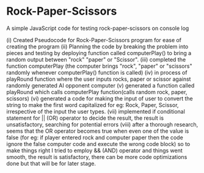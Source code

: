 # Rock-Paper-Scissors
 A simple JavaScript code for testing rock-paper-scissors on console log

(i) Created Pseudocode for Rock-Paper-Scissors program for ease of creating the program
(ii) Planning the code by breaking the problem into pieces and testing by deploying function called computerPlay() to bring a random output between "rock" "paper" or "Scissor".
(iii) completed the function computerPlay (the computer brings "rock", "paper" or "scissors" randomly whenever computerPlay() function is called) 
(iv) in process of playRound function where the user inputs rocks, paper or scissor against randomly generated AI opponent computer 
(v) generated a function called playRound which calls computerPlay function(calls random rock, paper, scissors)
(vi) generated a code for making the input of user to convert the string to make the first word capitalized for eg: Rock, Paper, Scissor, irrespective of the input the user types.
(vii) implemented if conditional statement for || (OR) operator to decide the result, the result is unsatisfactory, searching for potential errors
(viii) after a thorough research, seems that the OR operator becomes true when even one of the value is false (for eg: if player entered rock and computer paper then the code ignore the false computer code and execute the wrong code block) so to make things right I tried to employ && (AND) operator and things went smooth, the result is satisfactory, there can be more code optimizations done but that will be for later stage.